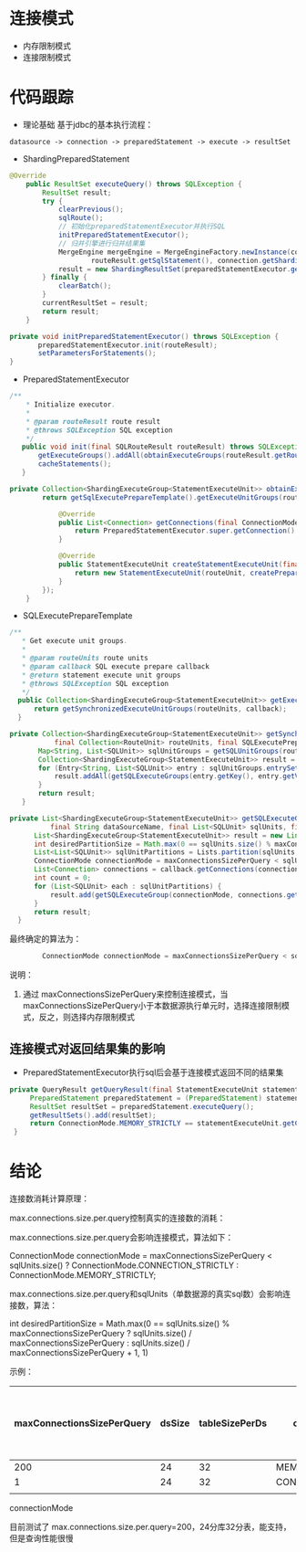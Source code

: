 # 连接模式
- 内存限制模式
- 连接限制模式
# 代码跟踪

- 理论基础
基于jdbc的基本执行流程：
~~~
datasource -> connection -> preparedStatement -> execute -> resultSet
~~~

- ShardingPreparedStatement
```java
@Override
    public ResultSet executeQuery() throws SQLException {
        ResultSet result;
        try {
            clearPrevious();
            sqlRoute();
            // 初始化preparedStatementExecutor并执行SQL
            initPreparedStatementExecutor();
            // 归并引擎进行归并结果集
            MergeEngine mergeEngine = MergeEngineFactory.newInstance(connection.getShardingContext().getDatabaseType(), connection.getShardingContext().getShardingRule(),
                    routeResult.getSqlStatement(), connection.getShardingContext().getMetaData().getTable(), preparedStatementExecutor.executeQuery());
            result = new ShardingResultSet(preparedStatementExecutor.getResultSets(), mergeEngine.merge(), this);
        } finally {
            clearBatch();
        }
        currentResultSet = result;
        return result;
    }
```
```java
private void initPreparedStatementExecutor() throws SQLException {
       preparedStatementExecutor.init(routeResult);
       setParametersForStatements();
}
```
- PreparedStatementExecutor
```java
/**
    * Initialize executor.
    *
    * @param routeResult route result
    * @throws SQLException SQL exception
    */
   public void init(final SQLRouteResult routeResult) throws SQLException {
       getExecuteGroups().addAll(obtainExecuteGroups(routeResult.getRouteUnits()));
       cacheStatements();
   }
```
```java
private Collection<ShardingExecuteGroup<StatementExecuteUnit>> obtainExecuteGroups(final Collection<RouteUnit> routeUnits) throws SQLException {
        return getSqlExecutePrepareTemplate().getExecuteUnitGroups(routeUnits, new SQLExecutePrepareCallback() {

            @Override
            public List<Connection> getConnections(final ConnectionMode connectionMode, final String dataSourceName, final int connectionSize) throws SQLException {
                return PreparedStatementExecutor.super.getConnection().getConnections(connectionMode, dataSourceName, connectionSize);
            }

            @Override
            public StatementExecuteUnit createStatementExecuteUnit(final Connection connection, final RouteUnit routeUnit, final ConnectionMode connectionMode) throws SQLException {
                return new StatementExecuteUnit(routeUnit, createPreparedStatement(connection, routeUnit.getSqlUnit().getSql()), connectionMode);
            }
        });
    }
```
- SQLExecutePrepareTemplate
```java
/**
   * Get execute unit groups.
   *
   * @param routeUnits route units
   * @param callback SQL execute prepare callback
   * @return statement execute unit groups
   * @throws SQLException SQL exception
   */
  public Collection<ShardingExecuteGroup<StatementExecuteUnit>> getExecuteUnitGroups(final Collection<RouteUnit> routeUnits, final SQLExecutePrepareCallback callback) throws SQLException {
      return getSynchronizedExecuteUnitGroups(routeUnits, callback);
  }
```
```java
private Collection<ShardingExecuteGroup<StatementExecuteUnit>> getSynchronizedExecuteUnitGroups(
           final Collection<RouteUnit> routeUnits, final SQLExecutePrepareCallback callback) throws SQLException {
       Map<String, List<SQLUnit>> sqlUnitGroups = getSQLUnitGroups(routeUnits);
       Collection<ShardingExecuteGroup<StatementExecuteUnit>> result = new LinkedList<>();
       for (Entry<String, List<SQLUnit>> entry : sqlUnitGroups.entrySet()) {
           result.addAll(getSQLExecuteGroups(entry.getKey(), entry.getValue(), callback));
       }
       return result;
   }
```
```java
private List<ShardingExecuteGroup<StatementExecuteUnit>> getSQLExecuteGroups(
          final String dataSourceName, final List<SQLUnit> sqlUnits, final SQLExecutePrepareCallback callback) throws SQLException {
      List<ShardingExecuteGroup<StatementExecuteUnit>> result = new LinkedList<>();
      int desiredPartitionSize = Math.max(0 == sqlUnits.size() % maxConnectionsSizePerQuery ? sqlUnits.size() / maxConnectionsSizePerQuery : sqlUnits.size() / maxConnectionsSizePerQuery + 1, 1);
      List<List<SQLUnit>> sqlUnitPartitions = Lists.partition(sqlUnits, desiredPartitionSize);
      ConnectionMode connectionMode = maxConnectionsSizePerQuery < sqlUnits.size() ? ConnectionMode.CONNECTION_STRICTLY : ConnectionMode.MEMORY_STRICTLY;
      List<Connection> connections = callback.getConnections(connectionMode, dataSourceName, sqlUnitPartitions.size());
      int count = 0;
      for (List<SQLUnit> each : sqlUnitPartitions) {
          result.add(getSQLExecuteGroup(connectionMode, connections.get(count++), dataSourceName, each, callback));
      }
      return result;
  }
```
最终确定的算法为：
```java
        ConnectionMode connectionMode = maxConnectionsSizePerQuery < sqlUnits.size() ? ConnectionMode.CONNECTION_STRICTLY : ConnectionMode.MEMORY_STRICTLY;

```
说明：
1. 通过 maxConnectionsSizePerQuery来控制连接模式，当maxConnectionsSizePerQuery小于本数据源执行单元时，选择连接限制模式，反之，则选择内存限制模式

## 连接模式对返回结果集的影响

- PreparedStatementExecutor执行sql后会基于连接模式返回不同的结果集
```java
private QueryResult getQueryResult(final StatementExecuteUnit statementExecuteUnit) throws SQLException {
     PreparedStatement preparedStatement = (PreparedStatement) statementExecuteUnit.getStatement();
     ResultSet resultSet = preparedStatement.executeQuery();
     getResultSets().add(resultSet);
     return ConnectionMode.MEMORY_STRICTLY == statementExecuteUnit.getConnectionMode() ? new StreamQueryResult(resultSet) : new MemoryQueryResult(resultSet);
 }
```


# 结论
连接数消耗计算原理： 

max.connections.size.per.query控制真实的连接数的消耗：

 max.connections.size.per.query会影响连接模式，算法如下：

ConnectionMode connectionMode = maxConnectionsSizePerQuery < sqlUnits.size() ? ConnectionMode.CONNECTION_STRICTLY : ConnectionMode.MEMORY_STRICTLY;

 max.connections.size.per.query和sqlUnits（单数据源的真实sql数）会影响连接数，算法：

 int desiredPartitionSize = Math.max(0 == sqlUnits.size() % maxConnectionsSizePerQuery ? sqlUnits.size() / maxConnectionsSizePerQuery : sqlUnits.size() / maxConnectionsSizePerQuery + 1, 1)

示例：

| maxConnectionsSizePerQuery | dsSize | tableSizePerDs | connectionMode      | 实际连接数 |
| -------------------------- | ------ | -------------- | ------------------- | ---------- |
| 200                        | 24     | 32             | MEMORY_STRICTLY     |            |
| 1                          | 24     | 32             | CONNECTION_STRICTLY | 1          |
|                            |        |                |                     |            |



connectionMode 



目前测试了 max.connections.size.per.query=200，24分库32分表，能支持，但是查询性能很慢





